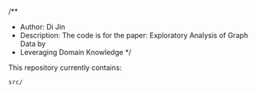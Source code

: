 /**
 * Author: Di Jin
 * Description: The code is for the paper: Exploratory Analysis of Graph Data by 
 * 	Leveraging Domain Knowledge
 */

This repository currently contains:

	src/

